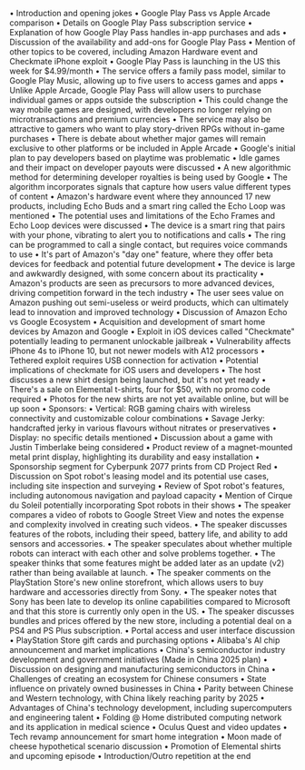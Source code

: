 • Introduction and opening jokes
• Google Play Pass vs Apple Arcade comparison
• Details on Google Play Pass subscription service
• Explanation of how Google Play Pass handles in-app purchases and ads
• Discussion of the availability and add-ons for Google Play Pass
• Mention of other topics to be covered, including Amazon Hardware event and Checkmate iPhone exploit
• Google Play Pass is launching in the US this week for $4.99/month
• The service offers a family pass model, similar to Google Play Music, allowing up to five users to access games and apps
• Unlike Apple Arcade, Google Play Pass will allow users to purchase individual games or apps outside the subscription
• This could change the way mobile games are designed, with developers no longer relying on microtransactions and premium currencies
• The service may also be attractive to gamers who want to play story-driven RPGs without in-game purchases
• There is debate about whether major games will remain exclusive to other platforms or be included in Apple Arcade
• Google's initial plan to pay developers based on playtime was problematic
• Idle games and their impact on developer payouts were discussed
• A new algorithmic method for determining developer royalties is being used by Google
• The algorithm incorporates signals that capture how users value different types of content
• Amazon's hardware event where they announced 17 new products, including Echo Buds and a smart ring called the Echo Loop was mentioned
• The potential uses and limitations of the Echo Frames and Echo Loop devices were discussed
• The device is a smart ring that pairs with your phone, vibrating to alert you to notifications and calls
• The ring can be programmed to call a single contact, but requires voice commands to use
• It's part of Amazon's "day one" feature, where they offer beta devices for feedback and potential future development
• The device is large and awkwardly designed, with some concern about its practicality
• Amazon's products are seen as precursors to more advanced devices, driving competition forward in the tech industry
• The user sees value on Amazon pushing out semi-useless or weird products, which can ultimately lead to innovation and improved technology
• Discussion of Amazon Echo vs Google Ecosystem
• Acquisition and development of smart home devices by Amazon and Google
• Exploit in iOS devices called "Checkmate" potentially leading to permanent unlockable jailbreak
• Vulnerability affects iPhone 4s to iPhone 10, but not newer models with A12 processors
• Tethered exploit requires USB connection for activation
• Potential implications of checkmate for iOS users and developers
• The host discusses a new shirt design being launched, but it's not yet ready
• There's a sale on Elemental t-shirts, four for $50, with no promo code required
• Photos for the new shirts are not yet available online, but will be up soon
• Sponsors:
  • Vertical: RGB gaming chairs with wireless connectivity and customizable colour combinations
  • Savage Jerky: handcrafted jerky in various flavours without nitrates or preservatives
  • Display: no specific details mentioned
• Discussion about a game with Justin Timberlake being considered
• Product review of a magnet-mounted metal print display, highlighting its durability and easy installation
• Sponsorship segment for Cyberpunk 2077 prints from CD Project Red
• Discussion on Spot robot's leasing model and its potential use cases, including site inspection and surveying
• Review of Spot robot's features, including autonomous navigation and payload capacity
• Mention of Cirque du Soleil potentially incorporating Spot robots in their shows
• The speaker compares a video of robots to Google Street View and notes the expense and complexity involved in creating such videos.
• The speaker discusses features of the robots, including their speed, battery life, and ability to add sensors and accessories.
• The speaker speculates about whether multiple robots can interact with each other and solve problems together.
• The speaker thinks that some features might be added later as an update (v2) rather than being available at launch.
• The speaker comments on the PlayStation Store's new online storefront, which allows users to buy hardware and accessories directly from Sony.
• The speaker notes that Sony has been late to develop its online capabilities compared to Microsoft and that this store is currently only open in the US.
• The speaker discusses bundles and prices offered by the new store, including a potential deal on a PS4 and PS Plus subscription.
• Portal access and user interface discussion
• PlayStation Store gift cards and purchasing options
• Alibaba's AI chip announcement and market implications
• China's semiconductor industry development and government initiatives (Made in China 2025 plan)
• Discussion on designing and manufacturing semiconductors in China
• Challenges of creating an ecosystem for Chinese consumers
• State influence on privately owned businesses in China
• Parity between Chinese and Western technology, with China likely reaching parity by 2025
• Advantages of China's technology development, including supercomputers and engineering talent
• Folding @ Home distributed computing network and its application in medical science
• Oculus Quest and video updates
• Tech revamp announcement for smart home integration
• Moon made of cheese hypothetical scenario discussion
• Promotion of Elemental shirts and upcoming episode
• Introduction/Outro repetition at the end